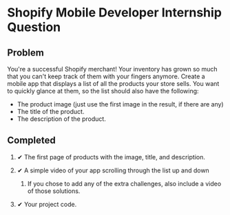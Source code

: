 <H1>Shopify Mobile Developer Internship Question</H1>

<H2>Problem</H2>
You're a successful Shopify merchant! Your inventory has grown so much that you can't keep track of them with your fingers anymore. Create a mobile app that displays a list of all the products your store sells. You want to quickly glance at them, so the list should also have the following:

<ul>
  <li>The product image (just use the first image in the result, if there are any)</li>
  <li>The title of the product.</li>
  <li>The description of the product.</li>
</ul>

<H2>Completed</H2>
<ol>  
  <li><p>&#10004; The first page of products with the image, title, and description.</p></li>
  <li><p>&#10004; A simple video of your app scrolling through the list up and down</p></li>
    <ol><li>If you chose to add any of the extra challenges, also include a video of those solutions.</li></ol>
  <li><p>&#10004; Your project code.</p></li>
</ol>
